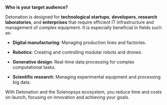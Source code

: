 **Who is your target audience?**

Detonation is designed for **technological startups**, **developers**, **research laboratories**, and **enterprises** that require efficient IT infrastructure and management of complex equipment. It is especially beneficial in fields such as:

- **Digital manufacturing**: Managing production lines and factories.

- **Robotics**: Creating and controlling modular robots and drones.

- **Generative design**: Real-time data processing for complex computational tasks.

- **Scientific research**: Managing experimental equipment and processing big data.

With Detonation and the Solenopsys ecosystem, you reduce time and costs on launch, focusing on innovation and achieving your goals.